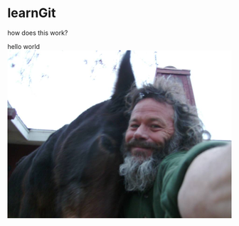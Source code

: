 learnGit
========

how does this work?

hello world
![](1483315_10202150591620097_1836276641_n.jpg)
